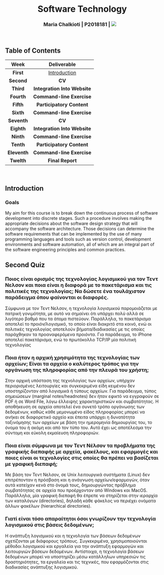 <h1 align= center>Software Technology</h1>
<h3 align= center>Maria Chalkioti | P2018181 |  <a href="mailto:p18chal@ionio.gr"><img src="https://img.shields.io/badge/-Email-blueviolet"/></a>&nbsp;&nbsp;&nbsp;&nbsp; <p></h3>  
</br>

## Table of Contents 

|**Week** | **Deliverable** | 
|:---------:| :--------: | 
|**First** |[Introduction](#Introduction) |
|**Second** | **CV** |
|**Third** |  **Integration Into Website** |
|**Fourth**|  **Command-line Exercise** |
|**Fifth** |  **Participatory Content** |
|**Sixth** |  **Command-line Exercise** |  
|**Seventh** | **CV**|
|**Eighth** |  **Integration Into Website** |
|**Ninth** |   **Command-line Exercise** |
|**Tenth** |   **Participatory Content** |
|**Eleventh** | **Command-line Exercise** |  
|**Twelth** | **Final Report** | 
</br>

## Introduction 

###  Goals  
  My aim for this course is to break down the continuous process of software development into discrete stages. Such a procedure involves making the appropriate decisions about the   software design strategy that will accompany the software architecture. Those decisions can determine the software requirements that can be implemented by the use of many programming languages and tools such as version control, development environments and software automation, all of which are an integral part of the software engineering principles and common practices.
 
## Second Quiz 

### Ποιος είναι ορισμός της τεχνολογίας λογισμικού για τον Τεντ Νελσον και ποια είναι η διαφορά με το πακετάρισμα και τις πολιτικές της τεχνολογίας; Να δώσετε ένα τουλάχιστον παράδειγμα όπου φαίνονται οι διαφορές.
Σύμφωνα με τον  Τεντ Νελσον, η  τεχνολογία λογισμικού παρομοιάζεται με  πατρική γονιμότητα, με αυτό να σημαίνει ότι υπάρχει πολύ αλλά  σε λιγότερο  βαθμό που τα άτομα πιστεύουν. Παράλληλα, το πακετάρισμα αποτελεί  το προιόν/λογισμικό, το οποίο  είναι διακριτό στα κοινό, ενώ οι πολιτικές τεχνολογίας αποτελούν βήματα/διαδικασίες με τις οποίες παράχθηκαν τα προαναφερόμενα προιόντα. Για παράδειγμα, το iPhone αποτελεί πακετάρισμα, ενώ το πρωτόκολλο TCP/IP μία πολιτική τεχνολογίας
</br>
### Ποια ήταν η αρχική χρησιμότητα της τεχνολογίας των αρχείων; Είναι τα αρχεία ο καλύτερος τρόπος για την οργάνωση της πληροφορίας από την πλευρά του χρήστη;	
Στην αρχική υπόσταση της τεχνολογίας των αρχείων, υπήρχαν περιορισμένες λειτουργίες και συγκεκριμένα είδη κειμένου δεν υποστηρίζονταν από λογισμικά ή τύπους αρχείων. Για παράδειγμα, τύπος σημειώσεων  (marginal notes/headnotes) δεν ήταν εφικτό να εγγραφούν σε  PDF ή σε Word File, λόγω έλλειψης χαρακτηριστικών και συμβατότητας.
Η αποθήκευση σε αρχεία αποτελεί ένα συνετό τρόπο οργάνωσης των δεδομένων, καθώς κάθε μεμονωμένο είδος πληροφορίας μπορεί να ανήκει σε διαφορετικό αρχείο και έπειτα υπάρχει η δυνατότητα ταξινόμησης των αρχείων με βάση την ημερομηνία δημιουργίας του, το όνομα  του ή ακόμη και από τον τύπο του. Αυτό έχει ως αποτέλεσμα την σύντομη και εύκολη  εκμαίευση   πληροφοριών.
</br>
 ### Ποια είναι σύμφωνα με τον Τεντ Νέλσον τα προβλήματα της γραφικής διεπαφής με αρχεία, φακέλους, και εφαρμογές και ποιες είναι οι τεχνολογίες στις οποίες θα πρέπει να βασίζεται με γραφική διεπαφή;
Με βάση τον Τεντ Νελσον, σε Unix λειτουργικά συστήματα  (Linux) δεν επιτρέπονταν η πρόσβαση και η ανάγνωση  αρχείων/εφαρμογών, όταν αυτά κατείχαν κενά στο όνομά τους, δημιουργώντας πρόβλημα συμβατότητας σε αρχεία που προέρχονταν από Windows  και MacOS. Παράλληλα, μία γραφική διεπαφή θα έπρεπε να στηρίζεται στην ιεραρχία των καταλόγων (directories), δηλαδή κάθε φάκελος να περιέχει ονόματα άλλων φακέλων (hierarchical directories).
</br>
### Γιατί είναι τόσο απαραίτητοι όσοι γνωρίζουν την τεχνολογία λογισμικού στις βάσεις δεδομένων;
Η ανάπτυξη λογισμικού και η τεχνολογία των βάσεων δεδομένων σχετίζονται με διάφορους τρόπους. Συγκεκριμένα, χρησιμοποιούνται μέθοδοι λογισμικού και εργαλεία  για την ανάπτυξη εφαρμογών και λειτουργιών βάσεων δεδομένων. Αντίστοιχα, η τεχνολογία βάσεων δεδομένων μπορεί να υποστηρίζει μέσω κατάλληλων υπηρεσιών τις δραστηριότητες, τα εργαλεία και τις τεχνικές, που εφαρμόζονται στις διαδικασίες ανάπτυξης λογισμικού.   	



 
